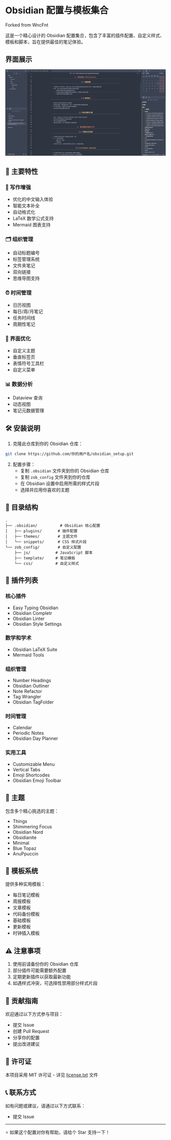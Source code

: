 # Obsidian 配置与模板集合
Forked from WncFnt

这是一个精心设计的 Obsidian 配置集合，包含了丰富的插件配置、自定义样式、模板和脚本，旨在提供最佳的笔记体验。


## 界面展示

![basic.png](https://raw.githubusercontent.com/WncFht/picture/main/picture/basic.png)

## 🌟 主要特性

### 📝 写作增强
- 优化的中文输入体验
- 智能文本补全
- 自动格式化
- LaTeX 数学公式支持
- Mermaid 图表支持

### 🗂️ 组织管理
- 自动标题编号
- 标签管理系统
- 文件夹笔记
- 双向链接
- 思维导图支持

### ⏰ 时间管理
- 日历视图
- 每日/周/月笔记
- 任务时间线
- 周期性笔记

### 🎨 界面优化
- 自定义主题
- 垂直标签页
- 表情符号工具栏
- 自定义菜单

### 📊 数据分析
- Dataview 查询
- 动态视图
- 笔记元数据管理

## 🛠️ 安装说明

1. 克隆此仓库到你的 Obsidian 仓库：
```bash
git clone https://github.com/你的用户名/obsidian_setup.git
```

2. 配置步骤：
   - 复制 `.obsidian` 文件夹到你的 Obsidian 仓库
   - 复制 `zob_config` 文件夹到你的仓库
   - 在 Obsidian 设置中启用所需的样式片段
   - 选择并应用你喜欢的主题

## 📁 目录结构

```
.
├── .obsidian/          # Obsidian 核心配置
│   ├── plugins/       # 插件配置
│   ├── themes/        # 主题文件
│   └── snippets/      # CSS 样式片段
└── zob_config/        # 自定义配置
    ├── js/           # JavaScript 脚本
    ├── template/     # 笔记模板
    └── css/          # 自定义样式
```

## 🔧 插件列表

### 核心插件
- Easy Typing Obsidian
- Obsidian Completr
- Obsidian Linter
- Obsidian Style Settings

### 数学和学术
- Obsidian LaTeX Suite
- Mermaid Tools

### 组织管理
- Number Headings
- Obsidian Outliner
- Note Refactor
- Tag Wrangler
- Obsidian TagFolder

### 时间管理
- Calendar
- Periodic Notes
- Obsidian Day Planner

### 实用工具
- Customizable Menu
- Vertical Tabs
- Emoji Shortcodes
- Obsidian Emoji Toolbar

## 🎨 主题

包含多个精心挑选的主题：
- Things
- Shimmering Focus
- Obsidian Nord
- Obsidianite
- Minimal
- Blue Topaz
- AnuPpuccin

## 📝 模板系统

提供多种实用模板：
- 每日笔记模板
- 周报模板
- 文章模板
- 代码备份模板
- 基础模板
- 更新模板
- 时钟插入模板

## ⚠️ 注意事项

1. 使用前请备份你的 Obsidian 仓库
2. 部分插件可能需要额外配置
3. 定期更新插件以获取最新功能
4. 如遇样式冲突，可选择性禁用部分样式片段

## 🤝 贡献指南

欢迎通过以下方式参与项目：
- 提交 Issue
- 创建 Pull Request
- 分享你的配置
- 提出改进建议

## 📄 许可证

本项目采用 MIT 许可证 - 详见 [license.txt](license.txt) 文件

## 📞 联系方式

如有问题或建议，请通过以下方式联系：
- 提交 Issue


---

⭐ 如果这个配置对你有帮助，请给个 Star 支持一下！ 